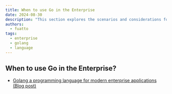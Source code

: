 ```yaml
---
title: When to use Go in the Enterprise
date: 2024-08-30
description: "This section explores the scenarios and considerations for adopting Go as a programming language in enterprise environments. It discusses the advantages of Go's simplicity, efficiency, and concurrency support, as well as its suitability for building scalable and maintainable enterprise applications."
authors:
  - fuatto
tags:
  - enterprise
  - golang
  - language
---
```


## When to use Go in the Enterprise?

- [Golang a programming language for modern enterprise applications (Blog post)](https://faun.pub/golang-a-programming-language-for-modern-enterprise-applications-b117f64d00f6)

